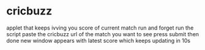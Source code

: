 # cricbuzz
applet that keeps ivving you score of current match
run and forget
run the script 
paste the cricbuzz url of the match you want to  see
press submit then done
new window appears with latest score which keeps updating in 10s
